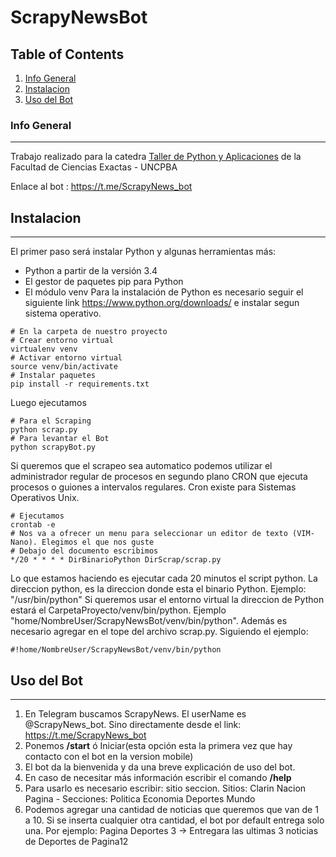 # ScrapyNewsBot
## Table of Contents
1. [Info General](#info-general)
2. [Instalacion](#instalacion)
3. [Uso del Bot](#uso-del-bot)

### Info General 
***
Trabajo realizado para la catedra [Taller de Python y Aplicaciones](http://taller-de-python-y-aplicaciones.alumnos.exa.unicen.edu.ar/) de la Facultad de Ciencias Exactas - UNCPBA

Enlace al bot : https://t.me/ScrapyNews_bot

## Instalacion
***
El primer paso será instalar Python y algunas herramientas más:

* Python a partir de la versión 3.4
* El gestor de paquetes pip para Python
* El módulo venv
Para la instalación de Python es necesario seguir el siguiente link https://www.python.org/downloads/ e instalar segun sistema operativo.
```
# En la carpeta de nuestro proyecto 
# Crear entorno virtual
virtualenv venv
# Activar entorno virtual
source venv/bin/activate
# Instalar paquetes
pip install -r requirements.txt
```
Luego ejecutamos
```
# Para el Scraping
python scrap.py
# Para levantar el Bot
python scrapyBot.py
```
Si queremos que el scrapeo sea automatico podemos utilizar el administrador regular de procesos en segundo plano CRON que ejecuta procesos o guiones a intervalos regulares.
Cron existe para Sistemas Operativos Unix.
```
# Ejecutamos 
crontab -e
# Nos va a ofrecer un menu para seleccionar un editor de texto (VIM-Nano). Elegimos el que nos guste
# Debajo del documento escribimos
*/20 * * * * DirBinarioPython DirScrap/scrap.py
```
Lo que estamos haciendo es ejecutar cada 20 minutos el script python.
La direccion python, es la direccion donde esta el binario Python. Ejemplo: "/usr/bin/python"
Si queremos usar el entorno virtual la direccion de Python estará el CarpetaProyecto/venv/bin/python. Ejemplo "home/NombreUser/ScrapyNewsBot/venv/bin/python". Además es necesario agregar en el tope del archivo scrap.py. Siguiendo el ejemplo:
```
#!home/NombreUser/ScrapyNewsBot/venv/bin/python
```


## Uso del Bot
***
1. En Telegram buscamos ScrapyNews. El userName es @ScrapyNews_bot. Sino directamente desde el link: https://t.me/ScrapyNews_bot
2. Ponemos **/start** ó Iniciar(esta opción esta la primera vez que hay contacto con el bot en la version mobile) 
3. El bot da la bienvenida y da una breve explicación de uso del bot.
4. En caso de necesitar más información escribir el comando **/help**
5. Para usarlo es necesario escribir: sitio seccion. Sitios: Clarin Nacion Pagina - Secciones: Politica Economia Deportes Mundo
6. Podemos agregar una cantidad de noticias que queremos que van de 1 a 10. Si se inserta cualquier otra cantidad, el bot por default entrega solo una. Por ejemplo: Pagina Deportes 3 -> Entregara las ultimas 3 noticias de Deportes de Pagina12
